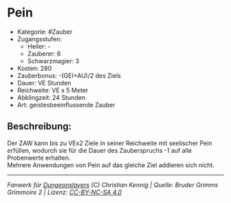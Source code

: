 # Pein  
- Kategorie: #Zauber  
- Zugangsstufen:  
  - Heiler: -  
  - Zauberer: 6  
  - Schwarzmagier: 3  
- Kosten: 280  
- Zauberbonus: -(GEI+AU)/2 des Ziels  
- Dauer: VE Stunden  
- Reichweite: VE x 5 Meter  
- Abklingzeit: 24 Stunden  
- Art: geistesbeeinflussende Zauber     

## Beschreibung:
 Der ZAW kann bis zu VEx2 Ziele in seiner Reichweite mit seelischer Pein erfüllen, wodurch sie für die Dauer des Zauberspruchs -1 auf alle Probenwerte erhalten.<br>Mehrere Anwendungen von Pein auf das gleiche Ziel addieren sich nicht.


___
*Fanwerk für [Dungeonslayers](https://www.dungeonslayers.net/) (C) Christian Kennig | Quelle: Bruder Grimms Grimmoire 2 | Lizenz: [CC-BY-NC-SA 4.0](https://creativecommons.org/licenses/by-nc-sa/4.0/deed.de)*